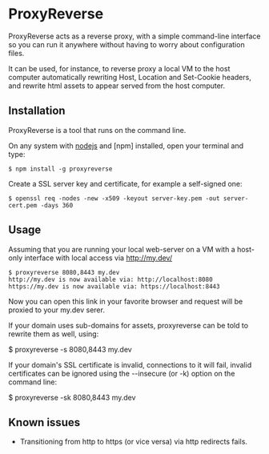 # ProxyReverse

ProxyReverse acts as a reverse proxy, with a simple command-line interface so
you can run it anywhere without having to worry about configuration files.

It can be used, for instance, to reverse proxy a local VM to the host computer
automatically rewriting Host, Location and Set-Cookie headers, and rewrite html
assets to appear served from the host computer.

## Installation

ProxyReverse is a tool that runs on the command line.

On any system with [nodejs] and [npm] installed, open your terminal
and type:

    $ npm install -g proxyreverse

Create a SSL server key and certificate, for example a self-signed one:

    $ openssl req -nodes -new -x509 -keyout server-key.pem -out server-cert.pem -days 360

## Usage

Assuming that you are running your local web-server on a VM with a host-only
interface with local access via http://my.dev/

    $ proxyreverse 8080,8443 my.dev
    http://my.dev is now available via: http://localhost:8080
    https://my.dev is now available via: https://localhost:8443

Now you can open this link in your favorite browser and request will
be proxied to your my.dev serer.

If your domain uses sub-domains for assets, proxyreverse can be told to rewrite
them as well, using:

   $ proxyreverse -s 8080,8443 my.dev

If your domain's SSL certificate is invalid, connections to it will fail, invalid
certificates can be ignored using the --insecure (or -k) option on the command line:

   $ proxyreverse -sk 8080,8443 my.dev


[nodejs]: http://nodejs.org/download/
[github]: https://github.com/andytson/proxyremote.js


## Known issues

* Transitioning from http to https (or vice versa) via http redirects fails.